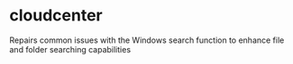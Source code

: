 # cloudcenter
Repairs common issues with the Windows search function to enhance file and folder searching capabilities
